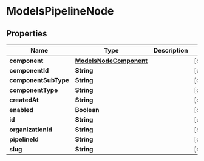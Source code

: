 

# ModelsPipelineNode


## Properties

| Name | Type | Description | Notes |
|------------ | ------------- | ------------- | -------------|
|**component** | [**ModelsNodeComponent**](ModelsNodeComponent.md) |  |  [optional] |
|**componentId** | **String** |  |  [optional] |
|**componentSubType** | **String** |  |  [optional] |
|**componentType** | **String** |  |  [optional] |
|**createdAt** | **String** |  |  [optional] |
|**enabled** | **Boolean** |  |  [optional] |
|**id** | **String** |  |  [optional] |
|**organizationId** | **String** |  |  [optional] |
|**pipelineId** | **String** |  |  [optional] |
|**slug** | **String** |  |  [optional] |



